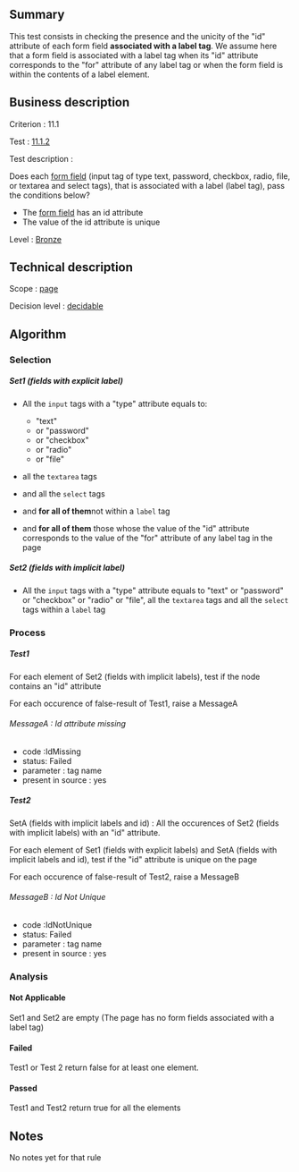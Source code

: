 ## Summary

This test consists in checking the presence and the unicity of the "id"
attribute of each form field **associated with a label tag**. We assume
here that a form field is associated with a label tag when its "id"
attribute corresponds to the "for" attribute of any label tag or
﻿﻿﻿﻿﻿﻿when the form field is within the contents of a label element.

## Business description

Criterion : 11.1

Test : [11.1.2](http://www.accessiweb.org/index.php/accessiweb-22-english-version.html#test-11-1-2)

Test description :

Does each [form field](http://www.accessiweb.org/index.php/glossary-76.html#mChpSaisie) (input tag of type text, password, checkbox, radio, file, or textarea and select tags), that is associated with a label (label tag), pass the conditions below?

-   The [form field](http://www.accessiweb.org/index.php/glossary-76.html#mChpSaisie) has an id attribute
-   The value of the id attribute is unique

Level : [Bronze](/en/category/rules-design/accessiweb-11/level/bronze)

## Technical description

Scope : [page](/en/category/rules-design/accessiweb-11/scope/page)

Decision level :
[decidable](/en/category/rules-design/accessiweb-11/decision-level/decidable)

## Algorithm

### Selection

##### Set1 (fields with explicit label)

-   All the `input` tags with a "type" attribute equals to:
    -   "text"
    -   or "password"
    -   or "checkbox"
    -   or "radio"
    -   or "file"

-   all the `textarea` tags
-   and all the `select` tags
-   and **for all of them**not within a `label` tag
-   and **for all of them** those whose the value of the "id" attribute
    corresponds to the value of the "for" attribute of any label tag in
    the page

##### Set2 (fields with implicit label)

-   All the `input` tags with a "type" attribute equals to "text" or
    "password" or "checkbox" or "radio" or "file", all the `textarea`
    tags and all the `select` tags within a `label` tag

### Process

##### Test1

For each element of Set2 (fields with implicit labels), test if the node
contains an "id" attribute

For each occurence of false-result of Test1, raise a MessageA

###### MessageA : Id attribute missing

-   code :IdMissing
-   status: Failed
-   parameter : tag name
-   present in source : yes

##### Test2

SetA (fields with implicit labels and id) : All the occurences of Set2
(fields with implicit labels) with an "id" attribute.

For each element of Set1 (fields with explicit labels) and SetA (fields
with implicit labels and id), test if the "id" attribute is unique on
the page

For each occurence of false-result of Test2, raise a MessageB

###### MessageB : Id Not Unique

-   code :IdNotUnique
-   status: Failed
-   parameter : tag name
-   present in source : yes

### Analysis

#### Not Applicable

Set1 and Set2 are empty (The page has no form fields associated with a
label tag)

#### Failed

Test1 or Test 2 return false for at least one element.

#### Passed

Test1 and Test2 return true for all the elements

## Notes

No notes yet for that rule
